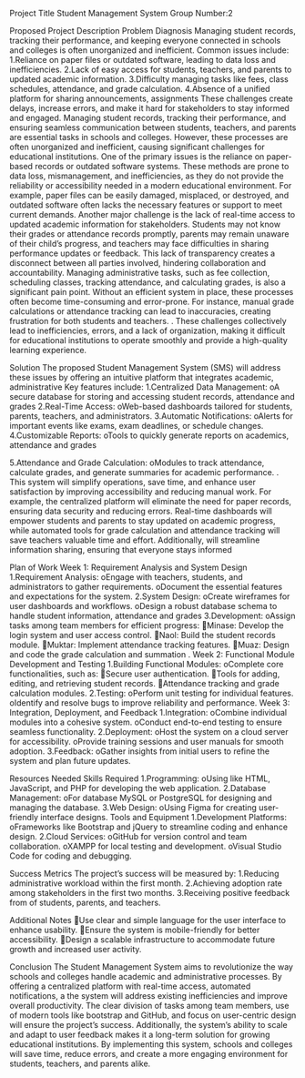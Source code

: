   
 
 
 
 


                       
 

 


Project Title
  Student Management System
Group Number:2



Proposed Project Description 
Problem Diagnosis
Managing student records, tracking their performance, and keeping everyone connected in schools and colleges is often unorganized and inefficient. Common issues include:
1.Reliance on paper files or outdated software, leading to data loss and inefficiencies.
2.Lack of easy access for students, teachers, and parents to updated academic information.
3.Difficulty managing tasks like fees, class schedules, attendance, and grade calculation.
4.Absence of a unified platform for sharing announcements, assignments
These challenges create delays, increase errors, and make it hard for stakeholders to stay informed and engaged.
Managing student records, tracking their performance, and ensuring seamless communication between students, teachers, and parents are essential tasks in schools and colleges. However, these processes are often unorganized and inefficient, causing significant challenges for educational institutions. One of the primary issues is the reliance on paper-based records or outdated software systems. These methods are prone to data loss, mismanagement, and inefficiencies, as they do not provide the reliability or accessibility needed in a modern educational environment. For example, paper files can be easily damaged, misplaced, or destroyed, and outdated software often lacks the necessary features or support to meet current demands.
Another major challenge is the lack of real-time access to updated academic information for stakeholders. Students may not know their grades or attendance records promptly, parents may remain unaware of their child’s progress, and teachers may face difficulties in sharing performance updates or feedback. This lack of transparency creates a disconnect between all parties involved, hindering collaboration and accountability.
Managing administrative tasks, such as fee collection, scheduling classes, tracking attendance, and calculating grades, is also a significant pain point. Without an efficient system in place, these processes often become time-consuming and error-prone. For instance, manual grade calculations or attendance tracking can lead to inaccuracies, creating frustration for both students and teachers.
 .
These challenges collectively lead to inefficiencies, errors, and a lack of organization, making it difficult for educational institutions to operate smoothly and provide a high-quality learning experience.


Solution
The proposed Student Management System (SMS) will address these issues by offering an intuitive platform that integrates academic, administrative
 Key features include:
1.Centralized Data Management:
oA secure database for storing and accessing student records, attendance and grades
2.Real-Time Access:
oWeb-based dashboards tailored for students, parents, teachers, and administrators.
3.Automatic Notifications:
oAlerts for important events like exams, exam deadlines, or schedule changes.
4.Customizable Reports:
oTools to quickly generate reports on academics, attendance and grades

5.Attendance and Grade Calculation:
oModules to track attendance, calculate grades, and generate summaries for academic performance.
.
This system will simplify operations, save time, and enhance user satisfaction by improving accessibility and reducing manual work. For example, the centralized platform will eliminate the need for paper records, ensuring data security and reducing errors. Real-time dashboards will empower students and parents to stay updated on academic progress, while automated tools for grade calculation and attendance tracking will save teachers valuable time and effort. Additionally,   will streamline information sharing, ensuring that everyone stays informed 

Plan of Work
Week 1: Requirement Analysis and System Design
1.Requirement Analysis:
oEngage with teachers, students, and administrators to gather requirements.
oDocument the essential features and expectations for the system.
2.System Design:
oCreate wireframes for user dashboards and workflows.
oDesign a robust database schema to handle student information, attendance and grades
3.Development:
oAssign tasks among team members for efficient progress: 
Minase: Develop the login system and user access control.
Naol: Build the student records module.
Muktar: Implement attendance tracking features.
Muaz: Design and code the grade calculation and summation .
Week 2: Functional Module Development and Testing
1.Building Functional Modules:
oComplete core functionalities, such as: 
Secure user authentication.
Tools for adding, editing, and retrieving student records.
Attendance tracking and grade calculation modules.
2.Testing:
oPerform unit testing for individual features.
oIdentify and resolve bugs to improve reliability and performance.
Week 3: Integration, Deployment, and Feedback
1.Integration:
oCombine individual modules into a cohesive system.
oConduct end-to-end testing to ensure seamless functionality.
2.Deployment:
oHost the system on a cloud server for accessibility.
oProvide training sessions and user manuals for smooth adoption.
3.Feedback:
oGather insights from initial users to refine the system and plan future updates.

Resources Needed
Skills Required
1.Programming:
oUsing  like HTML, JavaScript, and PHP for developing the web application.
2.Database Management:
oFor database   MySQL or PostgreSQL for designing and managing the database.
3.Web Design:
oUsing  Figma for creating user-friendly interface designs.
Tools and Equipment
1.Development Platforms:
oFrameworks like Bootstrap and jQuery to streamline coding and enhance design.
2.Cloud Services:
oGitHub for version control and team collaboration.
oXAMPP for local testing and development.
oVisual Studio Code for coding and debugging.

Success Metrics
The project’s success will be measured by:
1.Reducing administrative workload   within the first month.
2.Achieving   adoption rate among stakeholders in the first two months.
3.Receiving positive feedback from of students, parents, and teachers.

Additional Notes
Use clear and simple language for the user interface to enhance usability.
Ensure the system is mobile-friendly for better accessibility.
Design a scalable infrastructure to accommodate future growth and increased user activity.











Conclusion
The   Student Management System aims to revolutionize the way schools and colleges handle academic and administrative processes. By offering a centralized platform with real-time access, automated notifications, a the system will address existing inefficiencies and improve overall productivity.
The clear division of tasks among team members, use of modern tools like bootstrap and GitHub, and focus on user-centric design will ensure the project’s success. Additionally, the system’s ability to scale and adapt to user feedback makes it a long-term solution for growing educational institutions.
By implementing this system, schools and colleges will save time, reduce errors, and create a more engaging environment for students, teachers, and parents alike.
